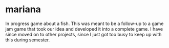# mariana
In progress game about a fish. This was meant to be a follow-up to a game jam game that took our idea and developed it into a complete game.
I have since moved on to other projects, since I just got too busy to keep up with this during semester.

